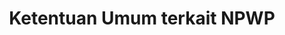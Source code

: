 ---
id: 15
title: Ketentuan Umum terkait NPWP
linkurl: https://docs.google.com/document/d/1Vml1ZuwQ6vZKz62UuAwiIqBlfs-H4nZe2fIe9IVrsRQ/edit?usp=drivesdk
fitur: resume
category: kup
topik: NPWP dan PKP
type: word
tgl: 11 Desember 2019
---